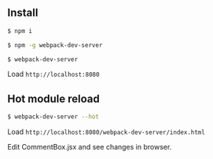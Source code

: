 Install
-------

```bash
$ npm i

$ npm -g webpack-dev-server

$ webpack-dev-server
```

Load `http://localhost:8080`

Hot module reload
-----------------

```bash
$ webpack-dev-server --hot
```

Load `http://localhost:8080/webpack-dev-server/index.html`

Edit CommentBox.jsx and see changes in browser.